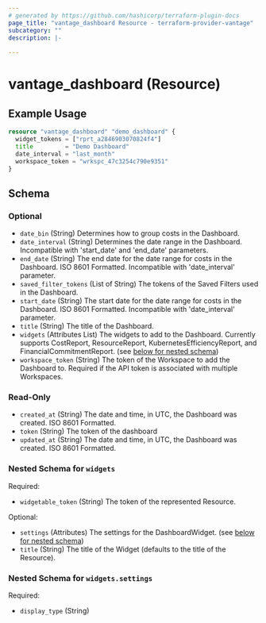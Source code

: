 ```yaml
---
# generated by https://github.com/hashicorp/terraform-plugin-docs
page_title: "vantage_dashboard Resource - terraform-provider-vantage"
subcategory: ""
description: |-
  
---
```


# vantage_dashboard (Resource)



## Example Usage

```terraform
resource "vantage_dashboard" "demo_dashboard" {
  widget_tokens = ["rprt_a2846903070824f4"]
  title         = "Demo Dashboard"
  date_interval = "last_month"
  workspace_token = "wrkspc_47c3254c790e9351"
}
```

<!-- schema generated by tfplugindocs -->
## Schema

### Optional

- `date_bin` (String) Determines how to group costs in the Dashboard.
- `date_interval` (String) Determines the date range in the Dashboard. Incompatible with 'start_date' and 'end_date' parameters.
- `end_date` (String) The end date for the date range for costs in the Dashboard. ISO 8601 Formatted. Incompatible with 'date_interval' parameter.
- `saved_filter_tokens` (List of String) The tokens of the Saved Filters used in the Dashboard.
- `start_date` (String) The start date for the date range for costs in the Dashboard. ISO 8601 Formatted. Incompatible with 'date_interval' parameter.
- `title` (String) The title of the Dashboard.
- `widgets` (Attributes List) The widgets to add to the Dashboard. Currently supports CostReport, ResourceReport, KubernetesEfficiencyReport, and FinancialCommitmentReport. (see [below for nested schema](#nestedatt--widgets))
- `workspace_token` (String) The token of the Workspace to add the Dashboard to. Required if the API token is associated with multiple Workspaces.

### Read-Only

- `created_at` (String) The date and time, in UTC, the Dashboard was created. ISO 8601 Formatted.
- `token` (String) The token of the dashboard
- `updated_at` (String) The date and time, in UTC, the Dashboard was created. ISO 8601 Formatted.

<a id="nestedatt--widgets"></a>
### Nested Schema for `widgets`

Required:

- `widgetable_token` (String) The token of the represented Resource.

Optional:

- `settings` (Attributes) The settings for the DashboardWidget. (see [below for nested schema](#nestedatt--widgets--settings))
- `title` (String) The title of the Widget (defaults to the title of the Resource).

<a id="nestedatt--widgets--settings"></a>
### Nested Schema for `widgets.settings`

Required:

- `display_type` (String)


